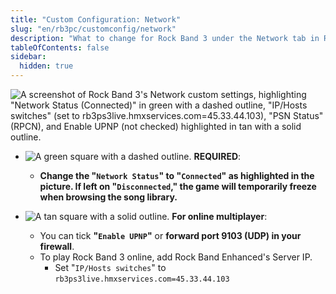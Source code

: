 ```yaml
---
title: "Custom Configuration: Network"
slug: "en/rb3pc/customconfig/network"
description: "What to change for Rock Band 3 under the Network tab in RPCS3's Custom Configuration."
tableOfContents: false
sidebar:
  hidden: true
---
```


![A screenshot of Rock Band 3's Network custom settings, highlighting "Network Status (Connected)" in green with a dashed outline, "IP/Hosts switches" (set to rb3ps3live.hmxservices.com=45.33.44.103), "PSN Status" (RPCN), and Enable UPNP (not checked) highlighted in tan with a solid outline.](https://rb3pc.milohax.org/images/cust/network.png "Network")

* ![A green square with a dashed outline.](https://rb3pc.milohax.org/images/cust/smallgreen.png "Green Square") **REQUIRED**: 
	* **Change the "`Network Status`" to "`Connected`" as highlighted in the picture. If left on "`Disconnected`," the game will temporarily freeze when browsing the song library.**

* ![A tan square with a solid outline.](https://rb3pc.milohax.org/images/cust/smalltan.png "Tan Square") **For online multiplayer**: 
	* You can tick **"`Enable UPNP`"** or **forward port 9103 (UDP) in your firewall**.
	* To play Rock Band 3 online, add Rock Band Enhanced's Server IP.
		* Set "`IP/Hosts switches`" to `rb3ps3live.hmxservices.com=45.33.44.103`

<br/>